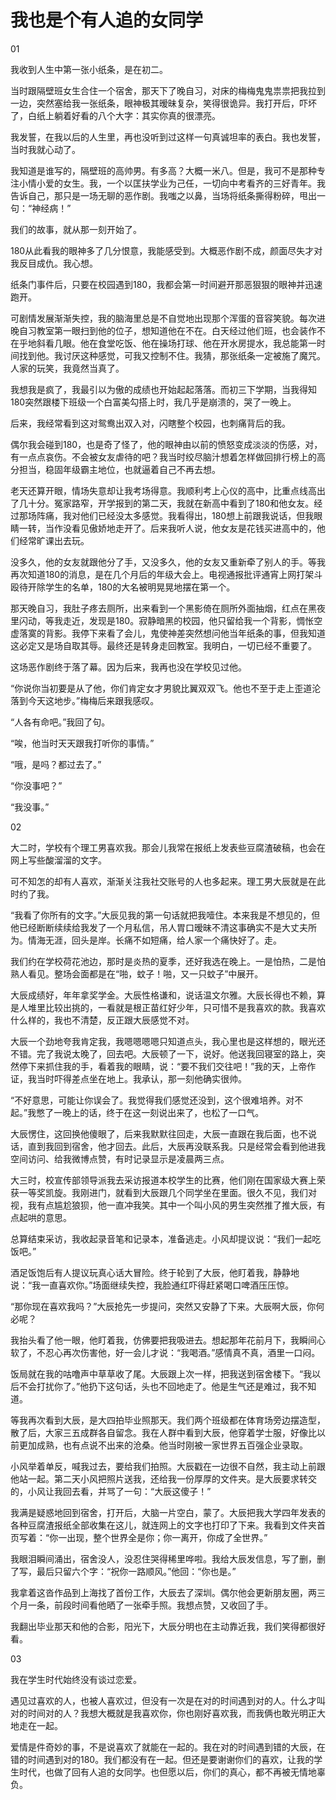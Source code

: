 # 我也是个有人追的女同学

01 

我收到人生中第一张小纸条，是在初二。 

当时跟隔壁班女生合住一个宿舍，那天下了晚自习，对床的梅梅鬼鬼祟祟把我拉到一边，突然塞给我一张纸条，眼神极其暧昧复杂，笑得很诡异。我打开后，吓坏了，白纸上躺着好看的八个大字：其实你真的很漂亮。 

我发誓，在我以后的人生里，再也没听到过这样一句真诚坦率的表白。我也发誓，当时我就心动了。 

我知道是谁写的，隔壁班的高帅男。有多高？大概一米八。但是，我可不是那种专注小情小爱的女生。我，一个以匡扶学业为己任，一切向中考看齐的三好青年。我告诉自己，那只是一场无聊的恶作剧。我嗤之以鼻，当场将纸条撕得粉碎，甩出一句：“神经病！” 

我们的故事，就从那一刻开始了。 

180从此看我的眼神多了几分恨意，我能感受到。大概恶作剧不成，颜面尽失才对我反目成仇。我心想。 

纸条门事件后，只要在校园遇到180，我都会第一时间避开那恶狠狠的眼神并迅速跑开。 

可剧情发展渐渐失控，我的脑海里总是不自觉地出现那个浑蛋的音容笑貌。每次进晚自习教室第一眼扫到他的位子，想知道他在不在。白天经过他们班，也会装作不在乎地斜看几眼。他在食堂吃饭、他在操场打球、他在开水房提水，我总能第一时间找到他。我讨厌这种感觉，可我又控制不住。我猜，那张纸条一定被施了魔咒。人家的玩笑，我竟然当真了。 

我想我是疯了，我最引以为傲的成绩也开始起起落落。而初三下学期，当我得知180突然跟楼下班级一个白富美勾搭上时，我几乎是崩溃的，哭了一晚上。 

后来，我经常看到这对鸳鸯出双入对，闪瞎整个校园，也刺痛背后的我。 

偶尔我会碰到180，也是奇了怪了，他的眼神由以前的愤怒变成淡淡的伤感，对，有一点点哀伤。不会被女友虐待的吧？我当时绞尽脑汁想着怎样做回排行榜上的高分担当，稳固年级霸主地位，也就逼着自己不再去想。 

老天还算开眼，情场失意却让我考场得意。我顺利考上心仪的高中，比重点线高出了几十分。冤家路窄，开学报到的第二天，我就在新高中看到了180和他女友。经过那场阵痛，我对他们已经没太多感觉。我看得出，180想上前跟我说话，但我眼睛一转，当作没看见傲娇地走开了。后来我听人说，他女友是花钱买进高中的，他们经常旷课出去玩。 

没多久，他的女友就跟他分了手，又没多久，他的女友又重新牵了别人的手。等我再次知道180的消息，是在几个月后的年级大会上。电视通报批评通宵上网打架斗殴待开除学生的名单，180的大名被明晃晃地摆在第一个。 

那天晚自习，我肚子疼去厕所，出来看到一个黑影倚在厕所外面抽烟，红点在黑夜里闪动，等我走近，发现是180。寂静暗黑的校园，他只留给我一个背影，惆怅空虚落寞的背影。我停下来看了会儿，鬼使神差突然想问他当年纸条的事，但我知道这必定又是场自取其辱。最终还是转身走回教室。我明白，一切已经不重要了。 

这场恶作剧终于落了幕。因为后来，我再也没在学校见过他。 

“你说你当初要是从了他，你们肯定女才男貌比翼双双飞。他也不至于走上歪道沦落到今天这地步。”梅梅后来跟我感叹。 

“人各有命吧。”我回了句。 

“唉，他当时天天跟我打听你的事情。” 

“哦，是吗？都过去了。” 

“你没事吧？” 

“我没事。” 

02 

大二时，学校有个理工男喜欢我。那会儿我常在报纸上发表些豆腐渣破稿，也会在网上写些酸溜溜的文字。 

可不知怎的却有人喜欢，渐渐关注我社交账号的人也多起来。理工男大辰就是在此时约了我。 

“我看了你所有的文字。”大辰见我的第一句话就把我噎住。本来我是不想见的，但他已经断断续续给我发了一个月私信，吊人胃口暧昧不清这事确实不是大丈夫所为。情海无涯，回头是岸。长痛不如短痛，给人家一个痛快好了。走。 

我们约在学校荷花池边，那时是炎热的夏季，还好我选在晚上。一是怕热，二是怕熟人看见。整场会面都是在“啪，蚊子！啪，又一只蚊子”中展开。 

大辰成绩好，年年拿奖学金。大辰性格谦和，说话温文尔雅。大辰长得也不赖，算是人堆里比较出挑的，一看就是根正苗红好少年，只可惜不是我喜欢的款。我喜欢什么样的，我也不清楚，反正跟大辰感觉不对。 

大辰一个劲地夸我肯定我，我嗯嗯嗯嗯只知道点头，我心里也是这样想的，眼光还不错。完了我说太晚了，回去吧。大辰顿了一下，说好。他送我回寝室的路上，突然停下来抓住我的手，看着我的眼睛，说：“要不我们交往吧！”我的天，上帝作证，我当时吓得差点坐在地上。我承认，那一刻他确实很帅。 

“不好意思，可能让你误会了。我觉得我们感觉还没到，这个很难培养。对不起。”我憋了一晚上的话，终于在这一刻说出来了，也松了一口气。 

大辰愣住，这回换他傻眼了，后来我默默往回走，大辰一直跟在我后面，也不说话，直到我回到宿舍，他才回去。此后，大辰再没联系我。只是经常会看到他进我空间访问、给我微博点赞，有时记录显示是凌晨两三点。 

大三时，校宣传部领导派我去采访报道本校学生的比赛，他们刚在国家级大赛上荣获一等奖凯旋。我刚进门，就看到大辰跟几个同学坐在里面。很久不见，我们对视，我有点尴尬狼狈，他一直冲我笑。其中一个叫小风的男生突然推了推大辰，有点起哄的意思。 

总算结束采访，我收起录音笔和记录本，准备逃走。小风却提议说：“我们一起吃饭吧。” 

酒足饭饱后有人提议玩真心话大冒险。终于轮到了大辰，他盯着我，静静地说：“我一直喜欢你。”场面继续失控，我脸通红吓得赶紧喝口啤酒压压惊。 

“那你现在喜欢我吗？”大辰抢先一步提问，突然又安静了下来。大辰啊大辰，你何必呢？ 

我抬头看了他一眼，他盯着我，仿佛要把我吸进去。想起那年花前月下，我瞬间心软了，不忍心再次伤害他，好一会儿才说：“我喝酒。”感情真不真，酒里一口闷。 

饭局就在我的咕噜声中草草收了尾。大辰跟上次一样，把我送到宿舍楼下。“我以后不会打扰你了。”他扔下这句话，头也不回地走了。他是生气还是难过，我不知道。 

等我再次看到大辰，是大四拍毕业照那天。我们两个班级都在体育场旁边摆造型，散了后，大家三五成群各自留念。我在人群中看到大辰，他穿着学士服，好像比以前更加成熟，也有点说不出来的沧桑。他当时刚被一家世界五百强企业录取。 

小风举着单反，喊我过去，要给我们拍照。大辰戳在一边很不自然，我主动上前跟他站一起。第二天小风把照片送我，还给我一份厚厚的文件夹。是大辰要求转交的，小风让我回去看，并骂了一句：“大辰这傻子！” 

我满是疑惑地回到宿舍，打开后，大脑一片空白，蒙了。大辰把我大学四年发表的各种豆腐渣报纸全部收集在这儿，就连网上的文字也打印了下来。我看到文件夹首页写着：“你一出现，整个世界全是你；你一离开，你成了全世界。” 

我眼泪瞬间涌出，宿舍没人，没忍住哭得稀里哗啦。我给大辰发信息，写了删，删了写，最后只留六个字：“祝你一路顺风。”他回：“你也是。” 

我拿着这沓作品到上海找了首份工作，大辰去了深圳。偶尔他会更新朋友圈，两三个月一条，前段时间看他晒了一张牵手照。我想点赞，又收回了手。 

我翻出毕业那天和他的合影，阳光下，大辰分明也在主动靠近我，我们笑得都很好看。 

03 

我在学生时代始终没有谈过恋爱。 

遇见过喜欢的人，也被人喜欢过，但没有一次是在对的时间遇到对的人。什么才叫对的时间对的人？我想大概就是我喜欢你，你也刚好喜欢我，而我俩也敢光明正大地走在一起。 

爱情是件奇妙的事，不是说喜欢了就能在一起的。我在对的时间遇到错的大辰，在错的时间遇到对的180。我们都没有在一起。但还是要谢谢你们的喜欢，让我的学生时代，也做了回有人追的女同学。也但愿以后，你们的真心，都不再被无情地辜负。